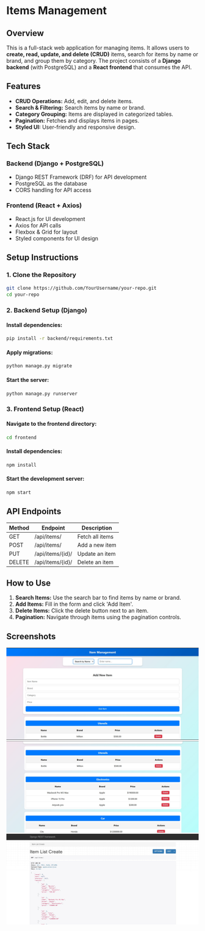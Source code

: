 # Items Management

## Overview
This is a full-stack web application for managing items. It allows users to **create, read, update, and delete (CRUD)** items, search for items by name or brand, and group them by category. The project consists of a **Django backend** (with PostgreSQL) and a **React frontend** that consumes the API.

## Features
- **CRUD Operations:** Add, edit, and delete items.
- **Search & Filtering:** Search items by name or brand.
- **Category Grouping:** Items are displayed in categorized tables.
- **Pagination:** Fetches and displays items in pages.
- **Styled UI:** User-friendly and responsive design.

## Tech Stack
### **Backend (Django + PostgreSQL)**
- Django REST Framework (DRF) for API development
- PostgreSQL as the database
- CORS handling for API access

### **Frontend (React + Axios)**
- React.js for UI development
- Axios for API calls
- Flexbox & Grid for layout
- Styled components for UI design

## Setup Instructions

### 1. Clone the Repository
```bash
git clone https://github.com/YourUsername/your-repo.git
cd your-repo
```

### 2. Backend Setup (Django)
#### Install dependencies:
```bash
pip install -r backend/requirements.txt
```
#### Apply migrations:
```bash
python manage.py migrate
```
#### Start the server:
```bash
python manage.py runserver
```

### 3. Frontend Setup (React)
#### Navigate to the frontend directory:
```bash
cd frontend
```
#### Install dependencies:
```bash
npm install
```
#### Start the development server:
```bash
npm start
```

## API Endpoints
| Method | Endpoint | Description |
|--------|------------|-------------|
| GET | /api/items/ | Fetch all items |
| POST | /api/items/ | Add a new item |
| PUT | /api/items/{id}/ | Update an item |
| DELETE | /api/items/{id}/ | Delete an item |

## How to Use
1. **Search Items:** Use the search bar to find items by name or brand.
2. **Add Items:** Fill in the form and click 'Add Item'.
3. **Delete Items:** Click the delete button next to an item.
4. **Pagination:** Navigate through items using the pagination controls.

## Screenshots
![App Screenshot](./screenshots/scr1.jpg) 
![App Screenshot](./screenshots/scr2.jpg) 
![App Screenshot](./screenshots/scr3.jpg) 

